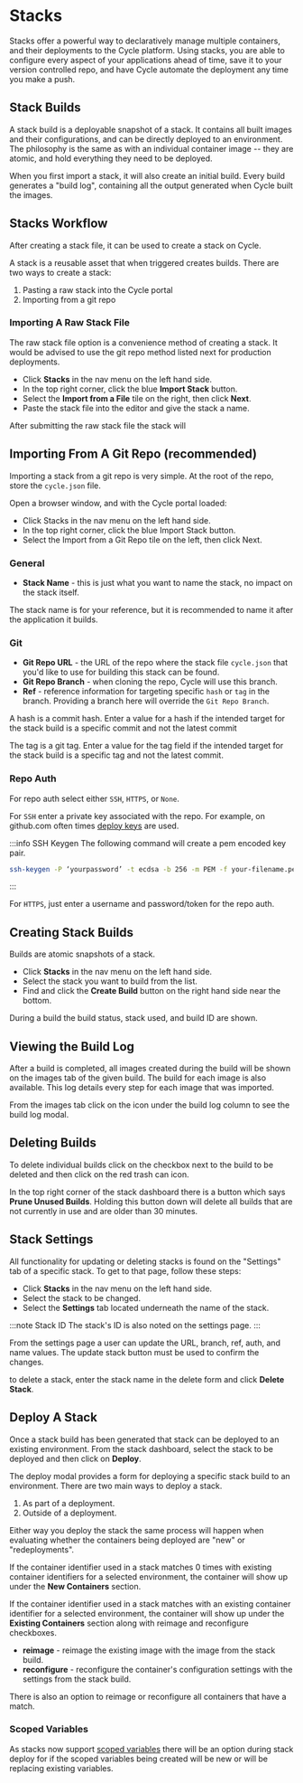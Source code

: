 # Stacks

Stacks offer a powerful way to declaratively manage multiple containers, and their deployments to the Cycle platform. Using stacks, you are able to configure every aspect of your applications ahead of time, save it to your version controlled repo, and have Cycle automate the deployment any time you make a push.




## Stack Builds

A stack build is a deployable snapshot of a stack. It contains all built images and their configurations, and can be directly deployed to an environment. The philosophy is the same as with an individual container image -- they are atomic, and hold everything they need to be deployed.

When you first import a stack, it will also create an initial build. Every build generates a "build log", containing all the output generated when Cycle built the images.


## Stacks Workflow

After creating a stack file, it can be used to create a stack on Cycle.

A stack is a reusable asset that when triggered creates builds. There are two ways to create a stack:

1. Pasting a raw stack into the Cycle portal
2. Importing from a git repo

### Importing A Raw Stack File

The raw stack file option is a convenience method of creating a stack. It would be advised to use the git repo method listed next for production deployments.

- Click **Stacks** in the nav menu on the left hand side.
- In the top right corner, click the blue **Import Stack** button.
- Select the **Import from a File** tile on the right, then click **Next**.
- Paste the stack file into the editor and give the stack a name.

After submitting the raw stack file the stack will

## Importing From A Git Repo (recommended)

Importing a stack from a git repo is very simple. At the root of the repo, store the `cycle.json` file.

Open a browser window, and with the Cycle portal loaded:

- Click Stacks in the nav menu on the left hand side.
- In the top right corner, click the blue Import Stack button.
- Select the Import from a Git Repo tile on the left, then click Next.

### General

- **Stack Name** - this is just what you want to name the stack, no impact on the stack itself. 

The stack name is for your reference, but it is recommended to name it after the application it builds.



### Git

- **Git Repo URL** - the URL of the repo where the stack file `cycle.json` that you'd like to use for building this stack can be found.
- **Git Repo Branch** - when cloning the repo, Cycle will use this branch. 
- **Ref** - reference information for targeting specific `hash` or `tag` in the branch.  Providing a branch here will override the `Git Repo Branch`. 


A hash is a commit hash. Enter a value for a hash if the intended target for the stack build is a specific commit and not the latest commit

The tag is a git tag. Enter a value for the tag field if the intended target for the stack build is a specific tag and not the latest commit.



### Repo Auth

For repo auth select either `SSH`, `HTTPS`, or `None`.

For `SSH` enter a private key associated with the repo. For example, on github.com often times [deploy keys](https://docs.github.com/en/developers/overview/managing-deploy-keys) are used.

:::info SSH Keygen
The following command will create a pem encoded key pair.

```bash
ssh-keygen -P ‘yourpassword’ -t ecdsa -b 256 -m PEM -f your-filename.pem
```

:::

For `HTTPS`, just enter a username and password/token for the repo auth.




## Creating Stack Builds

Builds are atomic snapshots of a stack.

- Click **Stacks** in the nav menu on the left hand side.
- Select the stack you want to build from the list.
- Find and click the **Create Build** button on the right hand side near the bottom.

During a build the build status, stack used, and build ID are shown.

## Viewing the Build Log

After a build is completed, all images created during the build will be shown on the images tab of the given build. The build for each image is also available. This log details every step for each image that was imported.

From the images tab click on the icon under the build log column to see the build log modal.

## Deleting Builds

To delete individual builds click on the checkbox next to the build to be deleted and then click on the red trash can icon.

In the top right corner of the stack dashboard there is a button which says **Prune Unused Builds**. Holding this button down will delete all builds that are not currently in use and are older than 30 minutes.

## Stack Settings

All functionality for updating or deleting stacks is found on the "Settings" tab of a specific stack. To get to that page, follow these steps:

- Click **Stacks** in the nav menu on the left hand side.
- Select the stack to be changed.
- Select the **Settings** tab located underneath the name of the stack.

:::note Stack ID
The stack's ID is also noted on the settings page.
:::

From the settings page a user can update the URL, branch, ref, auth, and name values. The update stack button must be used to confirm the changes.

to delete a stack, enter the stack name in the delete form and click **Delete Stack**.



## Deploy A Stack

Once a stack build has been generated that stack can be deployed to an existing environment. From the stack dashboard, select the stack to be deployed and then click on **Deploy**.

The deploy modal provides a form for deploying a specific stack build to an environment. There are two main ways to deploy a stack. 

1. As part of a deployment.
2. Outside of a deployment.

Either way you deploy the stack the same process will happen when evaluating whether the containers being deployed are "new" or "redeployments".  

If the container identifier used in a stack matches 0 times with existing container identifiers for a selected environment, the container will show up under the **New Containers** section.

If the container identifier used in a stack matches with an existing container identifier for a selected environment, the container will show up under the **Existing Containers** section along with reimage and reconfigure checkboxes.

- **reimage** - reimage the existing image with the image from the stack build.
- **reconfigure** - reconfigure the container's configuration settings with the settings from the stack build.

There is also an option to reimage or reconfigure all containers that have a match.

### Scoped Variables 
As stacks now support [scoped variables](/reference/stacks/reference/scoped-variables/) there will be an option during stack deploy for if the scoped variables being created will be new or will be replacing existing variables. 
